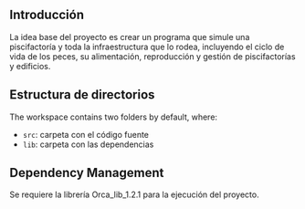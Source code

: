 ## Introducción

La idea base del proyecto es crear un programa que simule una piscifactoría y toda la infraestructura que lo rodea, 
incluyendo el ciclo de vida de los peces, su alimentación, reproducción y gestión de piscifactorías y edificios.

## Estructura de directorios

The workspace contains two folders by default, where:

- `src`: carpeta con el código fuente
- `lib`: carpeta con las dependencias

## Dependency Management

Se requiere la librería Orca_lib_1.2.1 para la ejecución del proyecto.
